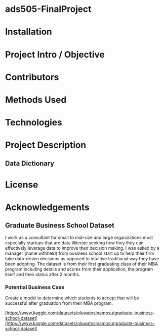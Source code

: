 # ads505-FinalProject

# Installation

# Project Intro / Objective

# Contributors

# Methods Used

# Technologies

# Project Description 

## Data Dictionary

# License

# Acknowledgements


## Graduate Business School Dataset

I work as a consultant for small to mid-size and large organizations most especially startups that are data illiterate seeking how they they can effectively leverage data to improve their decision making. I was asked by a manager (name withheld) from business school start up to help their firm take data-driven decisions as opposed to intuitive traditional way they have been adopting. The dataset is from their first graduating class of their MBA program including details and scores from their application, the program itself and their status after 2 months.

### Potential Business Case
Create a model to determine which students to accept that will be successful after graduation from their MBA program. 

[https://www.kaggle.com/datasets/oluwatosinamosu/graduate-business-school-dataset](https://www.kaggle.com/datasets/oluwatosinamosu/graduate-business-school-dataset)

